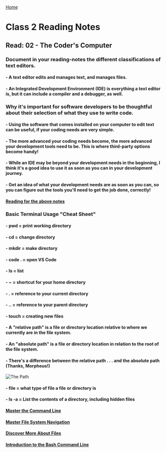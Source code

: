 [Home](https://pgmorales76.github.io/reading_notes/)
# Class 2 Reading Notes

## Read: 02 - The Coder's Computer

### Document in your reading-notes the different classifications of text editors.

#### - A text editor edits and manages text, and manages files.

#### - An Integrated Development Environment (IDE) is everything a text editor is, but it can include a compiler and a debugger, as well. 

### Why it's important for software developers to be thoughtful about their selection of what they use to write code.

#### - Using the software that comes installed on your computer to edit text can be useful, if your coding needs are very simple.

#### - The more advanced your coding needs become, the more advanced your development tools need to be. This is where third-party options become handy!

#### - While an IDE may be beyond your development needs in the beginning, I think it's a good idea to use it as soon as you can in your development journey.

#### - Get an idea of what your development needs are as soon as you can, so you can figure out the tools you'll need to get the job done, correctly!

#### [Reading for the above notes](https://codefellows.github.io/code-102-guide/curriculum/class-02/Choosing-A-Text-Editor--The-Older-Coder.pdf)

### Basic Terminal Usage "Cheat Sheet"

#### - pwd = print working directory

#### - cd = change directory

#### - mkdir = make directory

#### - code . = open VS Code

#### - ls = list

#### - ~ = shortcut for your home directory

#### - . = reference to your current directory

#### - .. = reference to your parent directory

#### - touch = creating new files

#### - A "relative path" is a file or directory location relative to where we currently are in the file system.

#### - An "absolute path" is a file or directory location in relation to the root of the file system.

#### - There's a difference between the relative path . . . and the absolute path (Thanks, Morpheus!)

![The Path](https://miro.medium.com/max/1000/1*qlKg7aWFvM7KVrs_eGVpCg.gif)

#### - file = what type of file a file or directory is

#### - ls -a = List the contents of a directory, including hidden files

#### [Master the Command Line](https://ryanstutorials.net/linuxtutorial/commandline.php)

#### [Master File System Navigation](https://ryanstutorials.net/linuxtutorial/navigation.php)

#### [Discover More About Files](https://ryanstutorials.net/linuxtutorial/aboutfiles.php)

#### [Introduction to the Bash Command Line](https://programminghistorian.org/en/lessons/intro-to-bash#introduction-to-the-bash-command-line)